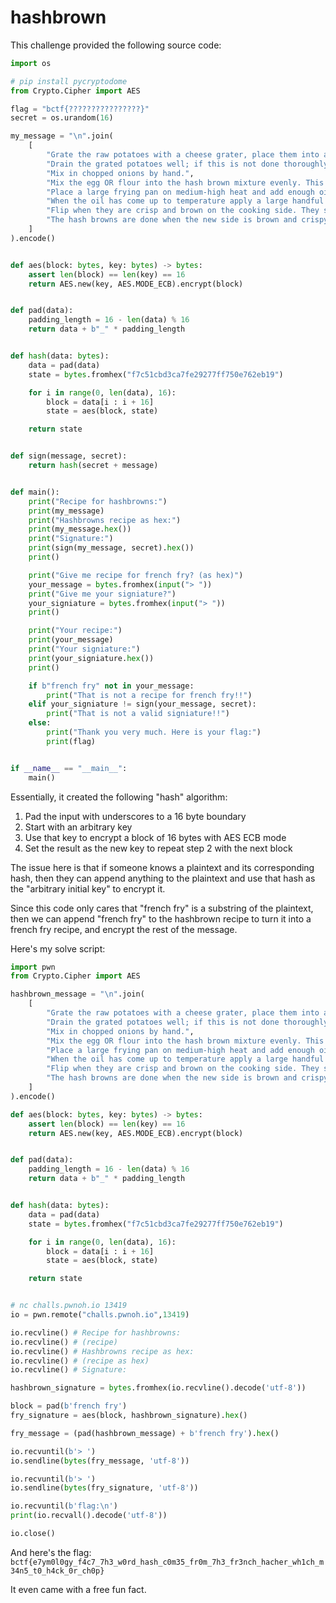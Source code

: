 # hashbrown

This challenge provided the following source code:

```python
import os

# pip install pycryptodome
from Crypto.Cipher import AES

flag = "bctf{????????????????}"
secret = os.urandom(16)

my_message = "\n".join(
    [
        "Grate the raw potatoes with a cheese grater, place them into a bowl and cover completely with water. Let sit for 10 minutes.",
        "Drain the grated potatoes well; if this is not done thoroughly the potatoes will steam instead of fry.",
        "Mix in chopped onions by hand.",
        "Mix the egg OR flour into the hash brown mixture evenly. This will allow the hash browns to stay together when frying.",
        "Place a large frying pan on medium-high heat and add enough oil to provide a thin coating over the entire bottom of the pan.",
        "When the oil has come up to temperature apply a large handful of potatoes to the pan and reshape into a patty that is about 1/4-1/2 inch (6-12 mm) thick. The thinner the patty, the crispier the hash browns will be throughout.",
        "Flip when they are crisp and brown on the cooking side. They should also stick together nicely before they are flipped. This should take about 5-8 minutes.",
        "The hash browns are done when the new side is brown and crispy. This should take another 3-5 minutes.",
    ]
).encode()


def aes(block: bytes, key: bytes) -> bytes:
    assert len(block) == len(key) == 16
    return AES.new(key, AES.MODE_ECB).encrypt(block)


def pad(data):
    padding_length = 16 - len(data) % 16
    return data + b"_" * padding_length


def hash(data: bytes):
    data = pad(data)
    state = bytes.fromhex("f7c51cbd3ca7fe29277ff750e762eb19")

    for i in range(0, len(data), 16):
        block = data[i : i + 16]
        state = aes(block, state)

    return state


def sign(message, secret):
    return hash(secret + message)


def main():
    print("Recipe for hashbrowns:")
    print(my_message)
    print("Hashbrowns recipe as hex:")
    print(my_message.hex())
    print("Signature:")
    print(sign(my_message, secret).hex())
    print()

    print("Give me recipe for french fry? (as hex)")
    your_message = bytes.fromhex(input("> "))
    print("Give me your signiature?")
    your_signiature = bytes.fromhex(input("> "))
    print()

    print("Your recipe:")
    print(your_message)
    print("Your signiature:")
    print(your_signiature.hex())
    print()

    if b"french fry" not in your_message:
        print("That is not a recipe for french fry!!")
    elif your_signiature != sign(your_message, secret):
        print("That is not a valid signiature!!")
    else:
        print("Thank you very much. Here is your flag:")
        print(flag)


if __name__ == "__main__":
    main()

```

Essentially, it created the following "hash" algorithm:
1. Pad the input with underscores to a 16 byte boundary
2. Start with an arbitrary key
3. Use that key to encrypt a block of 16 bytes with AES ECB mode
4. Set the result as the new key to repeat step 2 with the next block

The issue here is that if someone knows a plaintext and its corresponding hash, then they can append anything to the plaintext and use that hash as the "arbitrary initial key" to encrypt it.

Since this code only cares that "french fry" is a substring of the plaintext, then we can append "french fry" to the hashbrown recipe to turn it into a french fry recipe, and encrypt the rest
of the message.

Here's my solve script:

```py
import pwn
from Crypto.Cipher import AES

hashbrown_message = "\n".join(
    [
        "Grate the raw potatoes with a cheese grater, place them into a bowl and cover completely with water. Let sit for 10 minutes.",
        "Drain the grated potatoes well; if this is not done thoroughly the potatoes will steam instead of fry.",
        "Mix in chopped onions by hand.",
        "Mix the egg OR flour into the hash brown mixture evenly. This will allow the hash browns to stay together when frying.",
        "Place a large frying pan on medium-high heat and add enough oil to provide a thin coating over the entire bottom of the pan.",
        "When the oil has come up to temperature apply a large handful of potatoes to the pan and reshape into a patty that is about 1/4-1/2 inch (6-12 mm) thick. The thinner the patty, the crispier the hash browns will be throughout.",
        "Flip when they are crisp and brown on the cooking side. They should also stick together nicely before they are flipped. This should take about 5-8 minutes.",
        "The hash browns are done when the new side is brown and crispy. This should take another 3-5 minutes.",
    ]
).encode()

def aes(block: bytes, key: bytes) -> bytes:
    assert len(block) == len(key) == 16
    return AES.new(key, AES.MODE_ECB).encrypt(block)


def pad(data):
    padding_length = 16 - len(data) % 16
    return data + b"_" * padding_length


def hash(data: bytes):
    data = pad(data)
    state = bytes.fromhex("f7c51cbd3ca7fe29277ff750e762eb19")

    for i in range(0, len(data), 16):
        block = data[i : i + 16]
        state = aes(block, state)

    return state


# nc challs.pwnoh.io 13419
io = pwn.remote("challs.pwnoh.io",13419)

io.recvline() # Recipe for hashbrowns:
io.recvline() # (recipe)
io.recvline() # Hashbrowns recipe as hex:
io.recvline() # (recipe as hex)
io.recvline() # Signature:

hashbrown_signature = bytes.fromhex(io.recvline().decode('utf-8'))

block = pad(b'french fry')
fry_signature = aes(block, hashbrown_signature).hex()

fry_message = (pad(hashbrown_message) + b'french fry').hex()

io.recvuntil(b'> ')
io.sendline(bytes(fry_message, 'utf-8'))

io.recvuntil(b'> ')
io.sendline(bytes(fry_signature, 'utf-8'))

io.recvuntil(b'flag:\n')
print(io.recvall().decode('utf-8'))

io.close()
```


And here's the flag: `bctf{e7ym0l0gy_f4c7_7h3_w0rd_hash_c0m35_fr0m_7h3_fr3nch_hacher_wh1ch_m34n5_t0_h4ck_0r_ch0p}`

It even came with a free fun fact.


